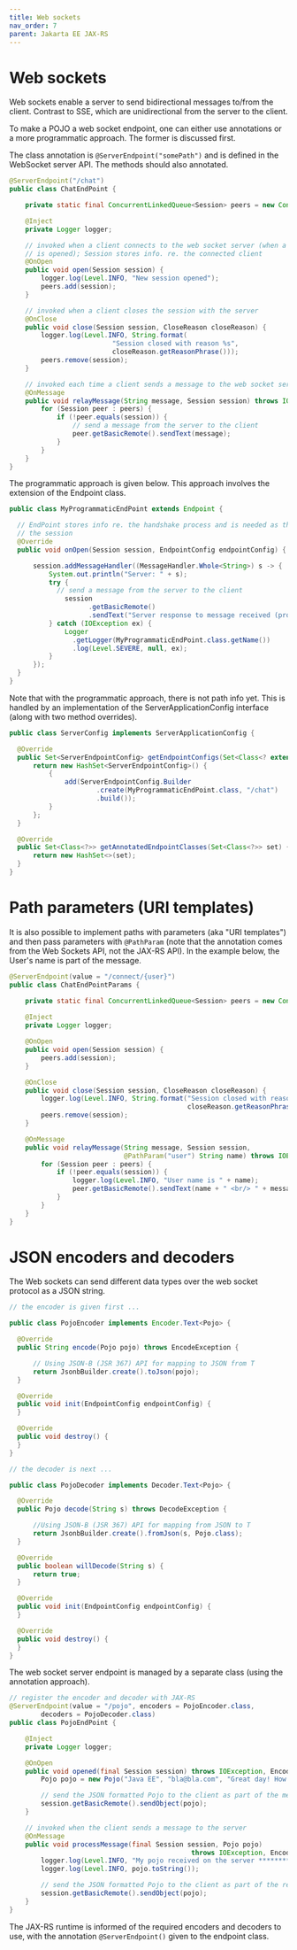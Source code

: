 ```yaml
---
title: Web sockets
nav_order: 7
parent: Jakarta EE JAX-RS
---
```


# Web sockets

Web sockets enable a server to send bidirectional messages to/from the client. Contrast to SSE, which are unidirectional from the server to the client.

To make a POJO a web socket endpoint, one can either use annotations or a more programmatic approach. The former is discussed first.

The class annotation is ```@ServerEndpoint("somePath")``` and is defined in the WebSocket server API. The methods should also annotated.

```java
@ServerEndpoint("/chat")
public class ChatEndPoint {

    private static final ConcurrentLinkedQueue<Session> peers = new ConcurrentLinkedQueue<>();

    @Inject
    private Logger logger;

    // invoked when a client connects to the web socket server (when a new web socket session
    // is opened); Session stores info. re. the connected client
    @OnOpen
    public void open(Session session) {
        logger.log(Level.INFO, "New session opened");
        peers.add(session);
    }

    // invoked when a client closes the session with the server
    @OnClose
    public void close(Session session, CloseReason closeReason) {
        logger.log(Level.INFO, String.format(
                          "Session closed with reason %s",
                          closeReason.getReasonPhrase()));
        peers.remove(session);
    }

    // invoked each time a client sends a message to the web socket server
    @OnMessage
    public void relayMessage(String message, Session session) throws IOException {
        for (Session peer : peers) {
            if (!peer.equals(session)) {
                // send a message from the server to the client
                peer.getBasicRemote().sendText(message);
            }
        }
    }
}
```

The programmatic approach is given below. This approach involves the extension of the Endpoint class.

```java
public class MyProgrammaticEndPoint extends Endpoint {

  // EndPoint stores info re. the handshake process and is needed as the client initiates
  // the session
  @Override
  public void onOpen(Session session, EndpointConfig endpointConfig) {

      session.addMessageHandler((MessageHandler.Whole<String>) s -> {
          System.out.println("Server: " + s);
          try {
            // send a message from the server to the client
              session
                    .getBasicRemote()
                    .sendText("Server response to message received (programmatic)");
          } catch (IOException ex) {
              Logger
                .getLogger(MyProgrammaticEndPoint.class.getName())
                .log(Level.SEVERE, null, ex);
          }
      });
  }
}
```

Note that with the programmatic approach, there is not path info yet. This is handled by an implementation of the ServerApplicationConfig interface (along with two method overrides).

```java
public class ServerConfig implements ServerApplicationConfig {

  @Override
  public Set<ServerEndpointConfig> getEndpointConfigs(Set<Class<? extends Endpoint>> set) {
      return new HashSet<ServerEndpointConfig>() {
          {
              add(ServerEndpointConfig.Builder
                      .create(MyProgrammaticEndPoint.class, "/chat")
                      .build());
          }
      };
  }

  @Override
  public Set<Class<?>> getAnnotatedEndpointClasses(Set<Class<?>> set) {
      return new HashSet<>(set);
  }
}
```

# Path parameters (URI templates)

It is also possible to implement paths with parameters (aka "URI templates") and then pass parameters with ```@PathParam``` (note that the annotation comes from the Web Sockets API, not the JAX-RS API). In the example below, the User's name is part of the message.

```java
@ServerEndpoint(value = "/connect/{user}")
public class ChatEndPointParams {

    private static final ConcurrentLinkedQueue<Session> peers = new ConcurrentLinkedQueue<>();
    
    @Inject
    private Logger logger;

    @OnOpen
    public void open(Session session) {
        peers.add(session);
    }

    @OnClose
    public void close(Session session, CloseReason closeReason) {
        logger.log(Level.INFO, String.format("Session closed with reason %s",
                                             closeReason.getReasonPhrase()));
        peers.remove(session);
    }

    @OnMessage
    public void relayMessage(String message, Session session,
                             @PathParam("user") String name) throws IOException {
        for (Session peer : peers) {
            if (!peer.equals(session)) {
                logger.log(Level.INFO, "User name is " + name);
                peer.getBasicRemote().sendText(name + " <br/> " + message);
            }
        }
    }
}
```

# JSON encoders and decoders

The Web sockets can send different data types over the web socket protocol as a JSON string.

```java
// the encoder is given first ...

public class PojoEncoder implements Encoder.Text<Pojo> {

  @Override
  public String encode(Pojo pojo) throws EncodeException {

      // Using JSON-B (JSR 367) API for mapping to JSON from T
      return JsonbBuilder.create().toJson(pojo);
  }

  @Override
  public void init(EndpointConfig endpointConfig) {
  }

  @Override
  public void destroy() {
  }
}

// the decoder is next ...

public class PojoDecoder implements Decoder.Text<Pojo> {

  @Override
  public Pojo decode(String s) throws DecodeException {

      //Using JSON-B (JSR 367) API for mapping from JSON to T
      return JsonbBuilder.create().fromJson(s, Pojo.class);
  }

  @Override
  public boolean willDecode(String s) {
      return true;
  }

  @Override
  public void init(EndpointConfig endpointConfig) {
  }

  @Override
  public void destroy() {
  }
}
```

The web socket server endpoint is managed by a separate class (using the annotation approach).

```java
// register the encoder and decoder with JAX-RS
@ServerEndpoint(value = "/pojo", encoders = PojoEncoder.class,
        decoders = PojoDecoder.class)
public class PojoEndPoint {

    @Inject
    private Logger logger;

    @OnOpen
    public void opened(final Session session) throws IOException, EncodeException {
        Pojo pojo = new Pojo("Java EE", "bla@bla.com", "Great day! How is life?");

        // send the JSON formatted Pojo to the client as part of the message
        session.getBasicRemote().sendObject(pojo);
    }

    // invoked when the client sends a message to the server
    @OnMessage
    public void processMessage(final Session session, Pojo pojo) 
                                              throws IOException, EncodeException {
        logger.log(Level.INFO, "My pojo received on the server *************");
        logger.log(Level.INFO, pojo.toString());

        // send the JSON formatted Pojo to the client as part of the reply message
        session.getBasicRemote().sendObject(pojo);
    }
}
```

The JAX-RS runtime is informed of the required encoders and decoders to use, with the annotation ```@ServerEndpoint()``` given to the endpoint class.
